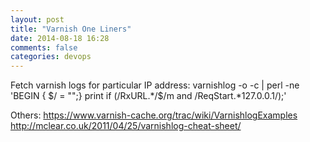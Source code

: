 ```yaml
---
layout: post
title: "Varnish One Liners"
date: 2014-08-18 16:28
comments: false
categories: devops
---
```


Fetch varnish logs for particular IP address:
varnishlog -o -c | perl -ne 'BEGIN { $/ = "";} print if (/RxURL.*\/$/m and /ReqStart.*127.0.0.1/);'

Others:
https://www.varnish-cache.org/trac/wiki/VarnishlogExamples
http://mclear.co.uk/2011/04/25/varnishlog-cheat-sheet/
